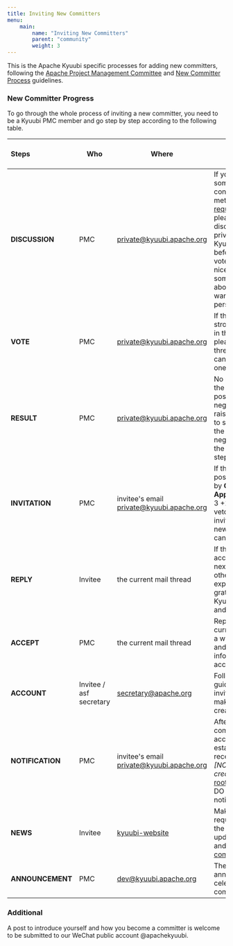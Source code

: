 ```yaml
---
title: Inviting New Committers
menu:
    main:
        name: "Inviting New Committers"
        parent: "community"
        weight: 3 
---
```

<!---
  Licensed under the Apache License, Version 2.0 (the "License");
  you may not use this file except in compliance with the License.
  You may obtain a copy of the License at

   http://www.apache.org/licenses/LICENSE-2.0

  Unless required by applicable law or agreed to in writing, software
  distributed under the License is distributed on an "AS IS" BASIS,
  WITHOUT WARRANTIES OR CONDITIONS OF ANY KIND, either express or implied.
  See the License for the specific language governing permissions and
  limitations under the License. See accompanying LICENSE file.
-->

This is the Apache Kyuubi specific processes for adding new committers,
following the [Apache Project Management Committee](https://www.apache.org/dev/pmc.html)
and [New Committer Process](https://community.apache.org/newcommitter.html#new-committer-process) guidelines.

### New Committer Progress

To go through the whole process of inviting a new committer, you need to be a Kyuubi PMC member
and go step by step according to the following table.

| Steps            | Who                     | Where                                                      | Notes                                                                                                                                                                                                                                                            | Templates                                                  | Time to Wait |
|:-----------------|-------------------------|------------------------------------------------------------|------------------------------------------------------------------------------------------------------------------------------------------------------------------------------------------------------------------------------------------------------------------|------------------------------------------------------------|--------------|
| **DISCUSSION**   | PMC                     | private@kyuubi.apache.org                                  | If you recognize someone's contributions have met our [requirements](become_committer.html), please raise a discussion in the private@ w/ the Kyuubi PMC before the formal vote.  It may be nice to include some details about why you want to invite the person | [discussion](vote/templates/committer_discussion.html)     | 72 hours     |
| **VOTE**         | PMC                     | private@kyuubi.apache.org                                  | If there are no strong objections in the discussion, please raise new threads to vote the candidates one by one.                                                                                                                                                 | [vote](vote/templates/committer_vote.html)                 | 72 hours     |
| **RESULT**       | PMC                     | private@kyuubi.apache.org                                  | No matter whether the result is positive or negative, please raise a new thread to summarize. If the result is negative, dismiss the following steps.                                                                                                            | [result](vote/templates/committer_vote_close.html)         | 0            |
| **INVITATION**   | PMC                     | invitee's email</br>private@kyuubi.apache.org              | If the result is positive(achieved by **Consensus Approval**: at least 3 +1 votes and no vetoes), send a invitation to the new committer candidate.                                                                                                              | [invitation](vote/templates/committer_invitation.html)     | 0            |
| **REPLY**        | Invitee                 | the current mail thread                                    | If the invitee accepts, go to next step; otherwise, express the gratitude of Kyuubi community and stop here.                                                                                                                                                     |                                                            | 0            |
| **ACCEPT**       | PMC                     | the current mail thread                                    | Reply to the current thread w/ a warm welcome and more information for account creation.                                                                                                                                                                         | [accept](vote/templates/committer_accept.html)             | 0            |
| **ACCOUNT**      | Invitee / asf secretary | secretary@apache.org                                       | Follow the guidelines in the invitation email to make a account creation request.                                                                                                                                                                                |                                                            | a week       |
| **NOTIFICATION** | PMC                     | invitee's email</br>private@kyuubi.apache.org              | After the committer account is established(after received *[NOTICE] Account created:* from root@apache.org), DO NOT forget to notice the invitee.                                                                                                                | [completion](vote/templates/committer_completion.html)     | 0            |
| **NEWS**         | Invitee                 | [kyuubi-website](https://github.com/apache/kyuubi-website) | Make a pull request against the web repo to update the [news](project_history.html) and [current committers](become_commiter.html) pages.                                                                                                                        |                                                            | 0            |
| **ANNOUNCEMENT** | PMC                     | dev@kyuubi.apache.org                                      | The last step to announce and celebrate the new committer.                                                                                                                                                                                                       | [announcement](vote/templates/committer_announcement.html) | 0            |

### Additional

A post to introduce yourself and how you become a committer is welcome to be submitted to our WeChat public account @apachekyuubi.
